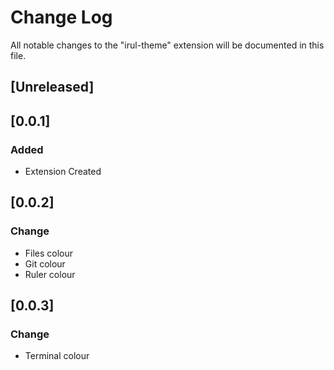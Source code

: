 # Change Log

All notable changes to the "irul-theme" extension will be documented in this file.

<!-- Check [Keep a Changelog](http://keepachangelog.com/) for recommendations on how to structure this file. -->

## [Unreleased]

## [0.0.1]

### Added

- Extension Created

## [0.0.2]

### Change

- Files colour
- Git colour
- Ruler colour

## [0.0.3]

### Change

- Terminal colour
